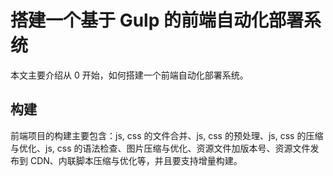 # 搭建一个基于 Gulp 的前端自动化部署系统

本文主要介绍从 0 开始，如何搭建一个前端自动化部署系统。

## 构建

前端项目的构建主要包含：js, css 的文件合并、js, css 的预处理、js, css 的压缩与优化、js, css 的语法检查、图片压缩与优化、资源文件加版本号、资源文件发布到 CDN、内联脚本压缩与优化等，并且要支持增量构建。

